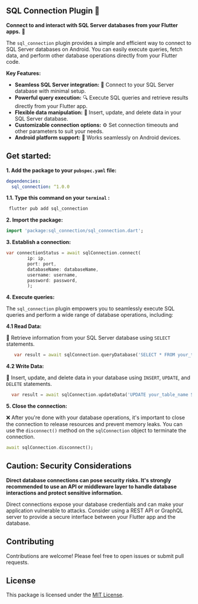 ## **SQL Connection Plugin** 🔌

**Connect to and interact with SQL Server databases from your Flutter apps.** 📱

The `sql_connection` plugin provides a simple and efficient way to connect to SQL Server databases on Android. You can easily execute queries, fetch data, and perform other database operations directly from your Flutter code.

**Key Features:**

- **Seamless SQL Server integration:** 🔄 Connect to your SQL Server database with minimal setup.
- **Powerful query execution:** 🔍 Execute SQL queries and retrieve results directly from your Flutter app.
- **Flexible data manipulation:** 🔄 Insert, update, and delete data in your SQL Server database.
- **Customizable connection options:** ⚙️ Set connection timeouts and other parameters to suit your needs.
- **Android platform support:** 🤖 Works seamlessly on Android devices.

## Get started:

**1. Add the package to your `pubspec.yaml` file:**

```yaml
dependencies:
  sql_connection: ^1.0.0
```

**1.1. Type this command on your `terminal` :**

```bash
 flutter pub add sql_connection
```

**2. Import the package:**

```dart
import 'package:sql_connection/sql_connection.dart';
```

**3. Establish a connection:**

```dart
var connectionStatus = await sqlConnection.connect(
        ip: ip,
        port: port,
        databaseName: databaseName,
        username: username,
        password: password,
        );
```

**4. Execute queries:**

The `sql_connection` plugin empowers you to seamlessly execute SQL queries and perform a wide range of database operations, including:

**4.1 Read Data:**

📖 Retrieve information from your SQL Server database using `SELECT` statements.

```dart
   var result = await sqlConnection.queryDatabase('SELECT * FROM your_table');
```

**4.2 Write Data:**

📝 Insert, update, and delete data in your database using `INSERT`, `UPDATE`, and `DELETE` statements.

```dart
  var result = await sqlConnection.updateData('UPDATE your_table_name SET column_name = new_value');
```

**5. Close the connection:**

❌ After you're done with your database operations, it's important to close the connection to release resources and prevent memory leaks. You can use the `disconnect()` method on the `sqlConnection` object to terminate the connection.

```dart
await sqlConnection.disconnect();
```

## Caution: Security Considerations

**Direct database connections can pose security risks. It's strongly recommended to use an API or middleware layer to handle database interactions and protect sensitive information.**

Direct connections expose your database credentials and can make your application vulnerable to attacks. Consider using a REST API or GraphQL server to provide a secure interface between your Flutter app and the database.

## Contributing

Contributions are welcome! Please feel free to open issues or submit pull requests.

## License

This package is licensed under the [MIT License](https://opensource.org/licenses/MIT).
